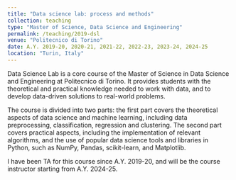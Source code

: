 ```yaml
---
title: "Data science lab: process and methods"
collection: teaching
type: "Master of Science, Data Science and Engineering"
permalink: /teaching/2019-dsl
venue: "Politecnico di Torino"
date: A.Y. 2019-20, 2020-21, 2021-22, 2022-23, 2023-24, 2024-25
location: "Turin, Italy"
---
```

Data Science Lab is a core course of the Master of Science in Data Science and Engineering at Politecnico di Torino. It provides students with the theoretical and practical knowledge needed to work with data, and to develop data-driven solutions to real-world problems.

The course is divided into two parts: the first part covers the theoretical aspects of data science and machine learning, including data preprocessing, classification, regression and clustering. The second part covers practical aspects, including the implementation of relevant algorithms, and the use of popular data science tools and libraries in Python, such as NumPy, Pandas, scikit-learn, and Matplotlib.

I have been TA for this course since A.Y. 2019-20, and will be the course instructor starting from A.Y. 2024-25.